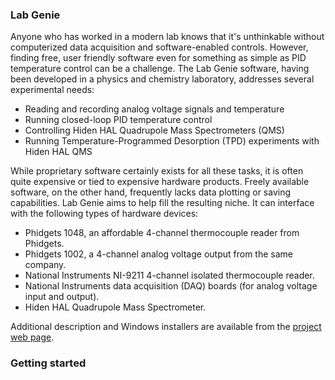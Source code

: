 ### Lab Genie

Anyone who has worked in a modern lab knows that it's unthinkable without computerized data acquisition and software-enabled controls. However, finding free, user friendly software even for something as simple as PID temperature control can be a challenge. The Lab Genie software, having been developed in a physics and chemistry laboratory, addresses several experimental needs:

* Reading and recording analog voltage signals and temperature
* Running closed-loop PID temperature control
* Controlling Hiden HAL Quadrupole Mass Spectrometers (QMS)
* Running Temperature-Programmed Desorption (TPD) experiments with Hiden HAL QMS

While proprietary software certainly exists for all these tasks, it is often quite expensive or tied to expensive hardware products. Freely available software, on the other hand, frequently lacks data plotting or saving capabilities. Lab Genie aims to help fill the resulting niche. It can interface with the following types of hardware devices:

* Phidgets 1048, an affordable 4-channel thermocouple reader from Phidgets.
* Phidgets 1002, a 4-channel analog voltage output from the same company.
* National Instruments NI-9211 4-channel isolated thermocouple reader.
* National Instruments data acquisition (DAQ) boards (for analog voltage input and output).
* Hiden HAL Quadrupole Mass Spectrometer.

Additional description and Windows installers are available from the [project web page](https://dizzylogic.com/labgenie).

### Getting started


